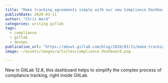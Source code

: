```yaml
---
title: "Make tracking agreements simple with our new Compliance Dashboard"
publishDate: 2020-03-11
author: "Chris Ward"
categories: writing gitlab
tags: 
  - compliance
  - gitlab
  - devops
publication_url: "https://about.gitlab.com/blog/2020/03/11/make-tracking-agreements-simple-compliance-dashboard/"
image: ~/assets/images/articles/compliance_dashboard.png

---
```

New in GitLab 12.8, this dashboard helps to simplify the complex process of compliance tracking, right inside GitLab.